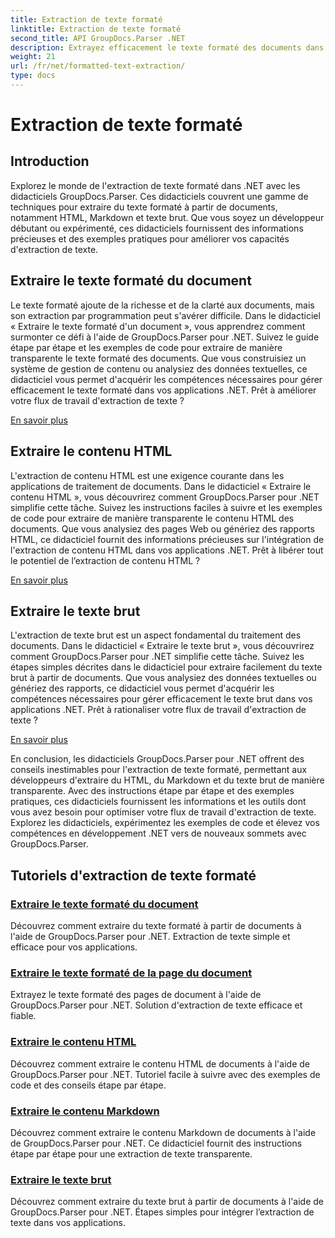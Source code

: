 ```yaml
---
title: Extraction de texte formaté
linktitle: Extraction de texte formaté
second_title: API GroupDocs.Parser .NET
description: Extrayez efficacement le texte formaté des documents dans .NET avec GroupDocs.Parser. Apprenez à extraire du HTML, du Markdown et du texte brut de manière transparente.
weight: 21
url: /fr/net/formatted-text-extraction/
type: docs
---
```

# Extraction de texte formaté


## Introduction

Explorez le monde de l'extraction de texte formaté dans .NET avec les didacticiels GroupDocs.Parser. Ces didacticiels couvrent une gamme de techniques pour extraire du texte formaté à partir de documents, notamment HTML, Markdown et texte brut. Que vous soyez un développeur débutant ou expérimenté, ces didacticiels fournissent des informations précieuses et des exemples pratiques pour améliorer vos capacités d'extraction de texte.

## Extraire le texte formaté du document

Le texte formaté ajoute de la richesse et de la clarté aux documents, mais son extraction par programmation peut s'avérer difficile. Dans le didacticiel « Extraire le texte formaté d'un document », vous apprendrez comment surmonter ce défi à l'aide de GroupDocs.Parser pour .NET. Suivez le guide étape par étape et les exemples de code pour extraire de manière transparente le texte formaté des documents. Que vous construisiez un système de gestion de contenu ou analysiez des données textuelles, ce didacticiel vous permet d'acquérir les compétences nécessaires pour gérer efficacement le texte formaté dans vos applications .NET. Prêt à améliorer votre flux de travail d'extraction de texte ?

[En savoir plus](./extract-formatted-text-from-document/)

## Extraire le contenu HTML

L'extraction de contenu HTML est une exigence courante dans les applications de traitement de documents. Dans le didacticiel « Extraire le contenu HTML », vous découvrirez comment GroupDocs.Parser pour .NET simplifie cette tâche. Suivez les instructions faciles à suivre et les exemples de code pour extraire de manière transparente le contenu HTML des documents. Que vous analysiez des pages Web ou génériez des rapports HTML, ce didacticiel fournit des informations précieuses sur l'intégration de l'extraction de contenu HTML dans vos applications .NET. Prêt à libérer tout le potentiel de l’extraction de contenu HTML ?

[En savoir plus](./extract-html-content/)

## Extraire le texte brut

L'extraction de texte brut est un aspect fondamental du traitement des documents. Dans le didacticiel « Extraire le texte brut », vous découvrirez comment GroupDocs.Parser pour .NET simplifie cette tâche. Suivez les étapes simples décrites dans le didacticiel pour extraire facilement du texte brut à partir de documents. Que vous analysiez des données textuelles ou génériez des rapports, ce didacticiel vous permet d'acquérir les compétences nécessaires pour gérer efficacement le texte brut dans vos applications .NET. Prêt à rationaliser votre flux de travail d'extraction de texte ?

[En savoir plus](./extract-plain-text/)

En conclusion, les didacticiels GroupDocs.Parser pour .NET offrent des conseils inestimables pour l'extraction de texte formaté, permettant aux développeurs d'extraire du HTML, du Markdown et du texte brut de manière transparente. Avec des instructions étape par étape et des exemples pratiques, ces didacticiels fournissent les informations et les outils dont vous avez besoin pour optimiser votre flux de travail d'extraction de texte. Explorez les didacticiels, expérimentez les exemples de code et élevez vos compétences en développement .NET vers de nouveaux sommets avec GroupDocs.Parser.
## Tutoriels d'extraction de texte formaté
### [Extraire le texte formaté du document](./extract-formatted-text-from-document/)
Découvrez comment extraire du texte formaté à partir de documents à l'aide de GroupDocs.Parser pour .NET. Extraction de texte simple et efficace pour vos applications.
### [Extraire le texte formaté de la page du document](./extract-formatted-text-from-document-page/)
Extrayez le texte formaté des pages de document à l'aide de GroupDocs.Parser pour .NET. Solution d'extraction de texte efficace et fiable.
### [Extraire le contenu HTML](./extract-html-content/)
Découvrez comment extraire le contenu HTML de documents à l'aide de GroupDocs.Parser pour .NET. Tutoriel facile à suivre avec des exemples de code et des conseils étape par étape.
### [Extraire le contenu Markdown](./extract-markdown-content/)
Découvrez comment extraire le contenu Markdown de documents à l'aide de GroupDocs.Parser pour .NET. Ce didacticiel fournit des instructions étape par étape pour une extraction de texte transparente.
### [Extraire le texte brut](./extract-plain-text/)
Découvrez comment extraire du texte brut à partir de documents à l'aide de GroupDocs.Parser pour .NET. Étapes simples pour intégrer l’extraction de texte dans vos applications.